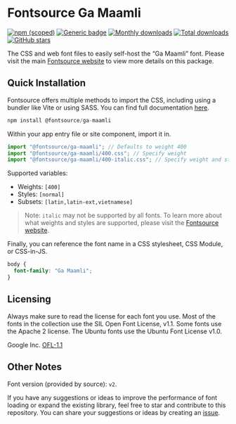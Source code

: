 # Fontsource Ga Maamli

[![npm (scoped)](https://img.shields.io/npm/v/@fontsource/ga-maamli?color=brightgreen)](https://www.npmjs.com/package/@fontsource/ga-maamli) [![Generic badge](https://img.shields.io/badge/fontsource-passing-brightgreen)](https://github.com/fontsource/fontsource) [![Monthly downloads](https://badgen.net/npm/dm/@fontsource/ga-maamli)](https://github.com/fontsource/fontsource) [![Total downloads](https://badgen.net/npm/dt/@fontsource/ga-maamli)](https://github.com/fontsource/fontsource) [![GitHub stars](https://img.shields.io/github/stars/fontsource/fontsource.svg?style=social&label=Star)](https://github.com/fontsource/fontsource/stargazers)

The CSS and web font files to easily self-host the “Ga Maamli” font. Please visit the main [Fontsource website](https://fontsource.org/fonts/ga-maamli) to view more details on this package.

## Quick Installation

Fontsource offers multiple methods to import the CSS, including using a bundler like Vite or using SASS. You can find full documentation [here](https://fontsource.org/docs/getting-started/introduction).

```javascript
npm install @fontsource/ga-maamli
```

Within your app entry file or site component, import it in.

```javascript
import "@fontsource/ga-maamli"; // Defaults to weight 400
import "@fontsource/ga-maamli/400.css"; // Specify weight
import "@fontsource/ga-maamli/400-italic.css"; // Specify weight and style
```

Supported variables:
- Weights: `[400]`
- Styles: `[normal]`
- Subsets: `[latin,latin-ext,vietnamese]`

> Note: `italic` may not be supported by all fonts. To learn more about what weights and styles are supported, please visit the [Fontsource website](https://fontsource.org/fonts/ga-maamli).

Finally, you can reference the font name in a CSS stylesheet, CSS Module, or CSS-in-JS.

```css
body {
  font-family: "Ga Maamli";
}
```

## Licensing
Always make sure to read the license for each font you use. Most of the fonts in the collection use the SIL Open Font License, v1.1. Some fonts use the Apache 2 license. The Ubuntu fonts use the Ubuntu Font License v1.0.

Google Inc.
[OFL-1.1](http://scripts.sil.org/OFL)

## Other Notes
Font version (provided by source): `v2`.

If you have any suggestions or ideas to improve the performance of font loading or expand the existing library, feel free to star and contribute to this repository. You can share your suggestions or ideas by creating an [issue](https://github.com/fontsource/fontsource/issues).